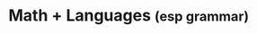 <h1 class="overlay-text">
  <span class="fragment">Math</span><span class="fragment"> + Languages</span>
  <small class="fragment">(esp grammar)</small>
</h1>

